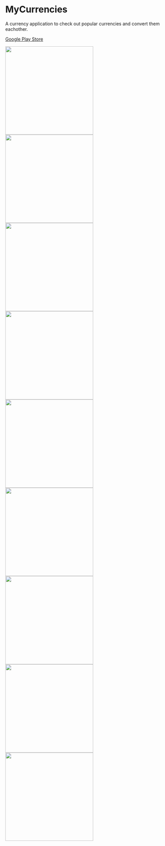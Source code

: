 # MyCurrencies



A currency application to check out popular currencies and convert them eachother.

<a href="https://play.google.com/store/apps/details?id=mustafaozhan.github.com.mycurrencies">Google Play Store</a>

<img src="https://s19.postimg.org/4uv06bqcv/Screenshot_1509812076.png" width="275px" /> <img src="https://s19.postimg.org/lvdwf0b3z/Screenshot_1509812087.png" width="275px" /> <img src="https://s19.postimg.org/je257r6n3/Screenshot_1509812129.png" width="275px" /> <img src="https://s19.postimg.org/aj1ax8a4v/Screenshot_1509812133.png" width="275px" /> <img src="https://s19.postimg.org/ocpnmapvj/Screenshot_1509812137.png" width="275px" /> <img src="https://s19.postimg.org/j1ar1lj8f/Screenshot_1509812144.png" width="275px" /> <img src="https://s19.postimg.org/xkhw2zp7z/Screenshot_1509812158.png" width="275px" /> <img src="https://s19.postimg.org/blbhfsntb/Screenshot_1509812166.png" width="275px" /> <img src="https://s19.postimg.org/es60zfnov/Screenshot_1509812531.png" width="275px" />
